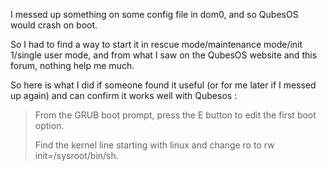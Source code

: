 I messed up something on some config file in dom0, and so QubesOS would crash on boot.  

So I had to find a way to start it in rescue mode/maintenance mode/init 1/single user mode, and from what I saw on the QubesOS website and this forum, nothing help me much.   

So here is what I did if someone found it useful (or for me later if I messed up again) and can confirm it works well with Qubesos :   

>  From the GRUB boot prompt, press the E button to edit the first boot option.  
> 
> Find the kernel line starting with linux and change ro to rw init=/sysroot/bin/sh.